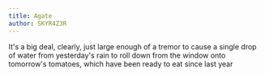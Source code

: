 ```yaml
---
title: Agate
author: SKYR4Z3R
---
```

It's a big deal, clearly, 
just large enough of a tremor
to cause a single drop of water from yesterday's rain
to roll down from the window
onto tomorrow's tomatoes,
which have been ready to eat since last year